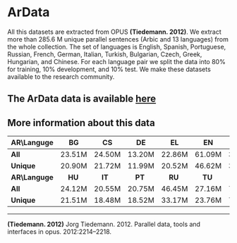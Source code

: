 # ArData



All this datasets are extracted from OPUS **(Tiedemann. 2012)**. We extract more than 285.6 M unique parallel sentences (Arbic and 13 languages) from the whole collection. The set of languages is English, Spanish, Portuguese, Russian, French, German, Italian, Turkish, Bulgarian, Czech, Greek, Hungarian, and Chinese.  For each language pair we split the data into 80% for training, 10% development, and 10% test. We make these datasets available to the research community.

## The ArData data is available [here](https://drive.google.com/drive/folders/1H_JMfzn3MKZ7Ta0hutzQqkSq5TlZfOin?usp=sharing)



## More information about this data

| **AR\Languge** | BG | CS | DE | EL | EN | ES |FR|
| ------  | ------ | ------- | ------ | ----  | ------ | ------- | ------- | 
| **All**      | 23.51M | 24.50M | 13.20M | 22.86M| 61.09M | 34.63M |  51.14M |       
| **Unique**      | 20.90M | 21.72M | 11.99M | 20.52M| 46.62M | 31.52M | 42.05M |
|  **AR\Languge**  | &nbsp;&nbsp;&nbsp;&nbsp;**HU** | &nbsp;&nbsp;&nbsp;&nbsp;**IT** | &nbsp;&nbsp;&nbsp;&nbsp;**PT** | &nbsp;&nbsp;&nbsp;&nbsp;**RU** | &nbsp;&nbsp;&nbsp;&nbsp;**TU** |&nbsp;&nbsp;&nbsp;&nbsp;**ZH** |&nbsp;&nbsp;&nbsp;&nbsp;**--** |
| **All**          | 24.12M | 20.55M |20.75M | 46.45M | 27.16M| 7.91M |&nbsp;&nbsp;&nbsp;--|
| **Unique**       | 21.51M | 18.48M | 18.52M | 33.17M | 23.76M | 7.38M |&nbsp;&nbsp;&nbsp;--|

---

**(Tiedemann. 2012)** Jorg Tiedemann. 2012. Parallel data, tools and interfaces in opus. 2012:2214–2218.
